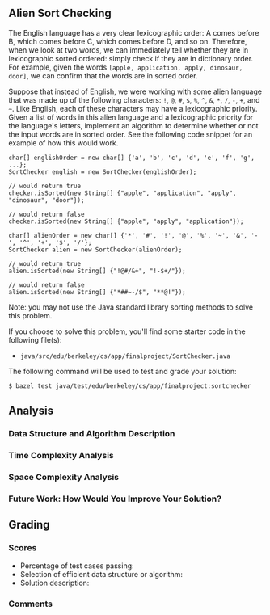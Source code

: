 Alien Sort Checking
-------------------
The English language has a very clear lexicographic order: A comes before B, which comes before C,
which comes before D, and so on. Therefore, when we look at two words, we can immediately tell
whether they are in lexicographic sorted ordered: simply check if they are in dictionary order. For
example, given the words `[apple, application, apply, dinosaur, door]`, we can confirm that
the words are in sorted order.

Suppose that instead of English, we were working with some alien language that was made up of the
following characters: `!`, `@`, `#`, `$`, `%`, `^`, `&`, `*`, `/`, `-`, `+`, and `~`. Like English,
each of these characters may have a lexicographic priority. Given a list of words in this alien
language and a lexicographic priority for the language's letters, implement an algorithm to
determine whether or not the input words are in sorted order. See the following code snippet for an
example of how this would work.

    char[] englishOrder = new char[] {'a', 'b', 'c', 'd', 'e', 'f', 'g', ...};
    SortChecker english = new SortChecker(englishOrder);

    // would return true
    checker.isSorted(new String[] {"apple", "application", "apply", "dinosaur", "door"});

    // would return false
    checker.isSorted(new String[] {"apple", "apply", "application"});

    char[] alienOrder = new char[] {'*', '#', '!', '@', '%', '~', '&', '-', '^', '+', '$', '/'};
    SortChecker alien = new SortChecker(alienOrder);

    // would return true
    alien.isSorted(new String[] {"!@#/&+", "!-$+/"});

    // would return false
    alien.isSorted(new String[] {"*##~-/$", "**@!"});

Note: you may not use the Java standard library sorting methods to solve this problem.

If you choose to solve this problem, you'll find some starter code in the following file(s):

- `java/src/edu/berkeley/cs/app/finalproject/SortChecker.java`

The following command will be used to test and grade your solution:

    $ bazel test java/test/edu/berkeley/cs/app/finalproject:sortchecker

Analysis
--------
### Data Structure and Algorithm Description

### Time Complexity Analysis

### Space Complexity Analysis

### Future Work: How Would You Improve Your Solution?

Grading
-------
### Scores
- Percentage of test cases passing:
- Selection of efficient data structure or algorithm:
- Solution description:

### Comments
